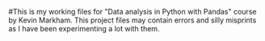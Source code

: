 #This is my working files for "Data analysis in Python with Pandas" course by Kevin Markham.
This project files may contain errors and silly misprints as I have been experimenting a lot with them.
